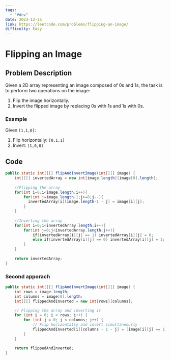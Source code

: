 ```yaml
---
tags:
  - "#dev"
date: 2023-12-25
link: https://leetcode.com/problems/flipping-an-image/
difficulty: Easy
---
```

# Flipping an Image
## Problem Description
Given a 2D array representing an image composed of 0s and 1s, the task is to perform two operations on the image:

1. Flip the image horizontally.
2. Invert the flipped image by replacing 0s with 1s and 1s with 0s.

### Example

Given `[1,1,0]`:

1. Flip horizontally: `[0,1,1]`
2. Invert: `[1,0,0]`

## Code
```java
public static int[][] flipAndInvertImage(int[][] image) {  
    int[][] invertedArray = new int[image.length][image[0].length];  
  
    //Flipping the array  
    for(int i=0;i<image.length;i++){  
        for(int j=image.length-1;j>=0;j--){  
          invertedArray[i][image.length-1 - j] = image[i][j];  
        }  
    }  
  
    //Inverting the array  
    for(int i=0;i<invertedArray.length;i++){  
        for(int j=0;j<invertedArray.length;j++){  
            if(invertedArray[i][j] == 1) invertedArray[i][j] = 0;  
            else if(invertedArray[i][j] == 0) invertedArray[i][j] = 1;  
        }  
    }  
  
    return invertedArray;  
}
```

### Second apporach
```java
public static int[][] flipAndInvertImage(int[][] image) {
    int rows = image.length;
    int columns = image[0].length;
    int[][] flippedAndInverted = new int[rows][columns];

    // Flipping the array and inverting it
    for (int i = 0; i < rows; i++) {
        for (int j = 0; j < columns; j++) {
            // Flip horizontally and invert simultaneously
            flippedAndInverted[i][columns - 1 - j] = (image[i][j] == 1) ? 0 : 1;
        }
    }

    return flippedAndInverted;
}
```